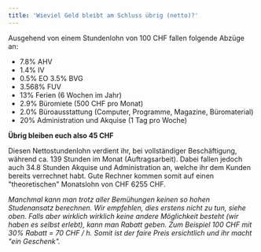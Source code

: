 ```yaml
---
title: 'Wieviel Geld bleibt am Schluss übrig (netto)?'
---
```


Ausgehend von einem Stundenlohn von 100 CHF fallen folgende Abzüge an:

- 7.8% AHV
- 1.4% IV
- 0.5% EO 3.5% BVG
- 3.568% FUV
- 13% Ferien (6 Wochen im Jahr)
- 2.9% Büromiete (500 CHF pro Monat)
- 2.0% Büroausstattung (Computer, Programme, Magazine, Büromaterial)
- 20% Administration und Akquise (1 Tag pro Woche)

__Übrig bleiben euch also 45 CHF__

Diesen Nettostundenlohn verdient ihr, bei vollständiger Beschäftigung, während ca. 139 Stunden im Monat (Auftragsarbeit). Dabei fallen jedoch auch 34.8 Stunden Akquise und Administration an, welche ihr dem Kunden bereits verrechnet habt. Gute Rechner kommen somit auf einen "theoretischen" Monatslohn von CHF 6255 CHF.

_Manchmal kann man trotz aller Bemühungen keinen so hohen Studenansatz berechnen. Wir empfehlen, dies erstens nicht zu tun, siehe oben. Falls aber wirklich wirklich keine andere Möglichkeit besteht (wir haben es selbst erlebt), kann man Rabatt geben. Zum Beispiel 100 CHF mit 30% Rabatt = 70 CHF / h. Somit ist der faire Preis ersichtlich und ihr macht "ein Geschenk"._
